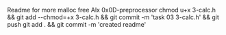 Readme for more malloc free Alx 0x0D-preprocessor
chmod u+x 3-calc.h && git add --chmod=+x 3-calc.h && git commit -m 'task 03 3-calc.h' && git push
git add . && git commit -m 'created readme'
